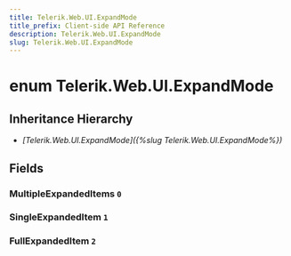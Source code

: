 ```yaml
---
title: Telerik.Web.UI.ExpandMode
title_prefix: Client-side API Reference
description: Telerik.Web.UI.ExpandMode
slug: Telerik.Web.UI.ExpandMode
---
```


# enum Telerik.Web.UI.ExpandMode

## Inheritance Hierarchy

* *[Telerik.Web.UI.ExpandMode]({%slug Telerik.Web.UI.ExpandMode%})*

## Fields

### MultipleExpandedItems `0`

### SingleExpandedItem `1`

### FullExpandedItem `2`


